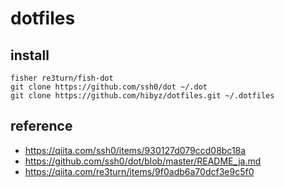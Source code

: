 # dotfiles

## install
```
fisher re3turn/fish-dot
git clone https://github.com/ssh0/dot ~/.dot
git clone https://github.com/hibyz/dotfiles.git ~/.dotfiles
```

## reference
* https://qiita.com/ssh0/items/930127d079ccd08bc18a
* https://github.com/ssh0/dot/blob/master/README_ja.md
* https://qiita.com/re3turn/items/9f0adb6a70dcf3e9c5f0

